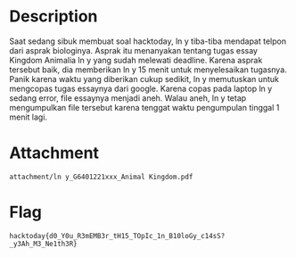 # Description

Saat sedang sibuk membuat soal hacktoday, ln y tiba-tiba mendapat telpon dari asprak biologinya.
Asprak itu menanyakan tentang tugas essay Kingdom Animalia ln y yang sudah melewati deadline.
Karena asprak tersebut baik, dia memberikan ln y 15 menit untuk menyelesaikan tugasnya. Panik
karena waktu yang diberikan cukup sedikit, ln y memutuskan untuk mengcopas tugas essaynya dari
google. Karena copas pada laptop ln y sedang error, file essaynya menjadi aneh. Walau aneh, ln y
tetap mengumpulkan file tersebut karena tenggat waktu pengumpulan tinggal 1 menit lagi.


# Attachment

`attachment/ln y_G6401221xxx_Animal Kingdom.pdf`


# Flag

`hacktoday{d0_Y0u_R3mEMB3r_tH15_TOpIc_1n_B10loGy_c14sS?_y3Ah_M3_Ne1th3R}`